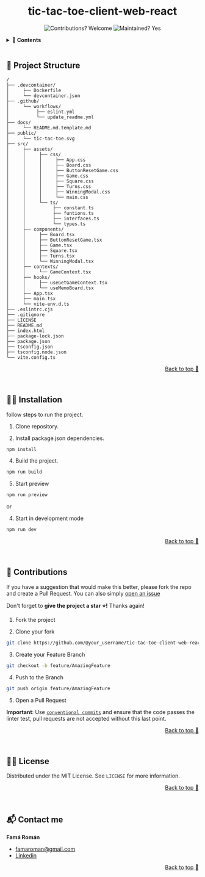 <div align="center">

# tic-tac-toe-client-web-react
![Contributions? Welcome](https://img.shields.io/badge/Contributions-Welcome-brightgreen.svg)
![Maintained? Yes](https://img.shields.io/badge/Maintained%3F-Yes-brightgreen.svg)

</div>

<details>
  <summary>📑 <strong>Contents</strong></summary>

- [🚀 **Project Structure**](#-project-structure)
- [👨‍🏫 **Installation**](#-installation)
- [👋 **Contributions**](#-contributions)
- [👨‍⚖️ **License**](#-license)
- [📬 **Contact me**](#-contact-me)

</details>

<br>

## 🚀 Project Structure

```
/
├── .devcontainer/
│     ├── Dockerfile
│     └── devcontainer.json
├── .github/
│     └── workflows/
│          ├── eslint.yml
│          └── update_readme.yml
├── docs/
│     └── README.md.template.md
├── public/
│     └── tic-tac-toe.svg
├── src/
│     ├── assets/
│     │     ├── css/
│     │     │     ├── App.css
│     │     │     ├── Board.css
│     │     │     ├── ButtonResetGame.css
│     │     │     ├── Game.css
│     │     │     ├── Square.css
│     │     │     ├── Turns.css
│     │     │     ├── WinningModal.css
│     │     │     └── main.css
│     │     └── ts/
│     │          ├── constant.ts
│     │          ├── funtions.ts
│     │          ├── interfaces.ts
│     │          └── types.ts
│     ├── components/
│     │     ├── Board.tsx
│     │     ├── ButtonResetGame.tsx
│     │     ├── Game.tsx
│     │     ├── Square.tsx
│     │     ├── Turns.tsx
│     │     └── WinningModal.tsx
│     ├── contexts/
│     │     └── GameContext.tsx
│     ├── hooks/
│     │     ├── useGetGameContext.tsx
│     │     └── useMemoBoard.tsx
│     ├── App.tsx
│     ├── main.tsx
│     └── vite-env.d.ts
├── .eslintrc.cjs
├── .gitignore
├── LICENSE
├── README.md
├── index.html
├── package-lock.json
├── package.json
├── tsconfig.json
├── tsconfig.node.json
└── vite.config.ts

```

<p align="right"><a href="#top">Back to top 🔼</a></p>
<br>

## 👨‍🏫 Installation

follow steps to run the project.

1. Clone repository.

2. Install package.json dependencies.

```bash
npm install
```

4. Build the project.
```bash
npm run build
```

5. Start preview
```bash
npm run preview
```

or

4. Start in development mode
```bash
npm run dev
```

<p align="right"><a href="#top">Back to top 🔼</a></p>
<br>

## 👋 Contributions

If you have a suggestion that would make this better, please fork the repo and create a Pull Request. You can also simply [open an issue](https://github.com/RomanFama592/tic-tac-toe-client-web-react/issues)

Don't forget to **give the project a star ⭐!** Thanks again!

1. Fork the project

2. Clone your fork

```bash
git clone https://github.com/@your_username/tic-tac-toe-client-web-react
```

3. Create your Feature Branch

```bash
git checkout -b feature/AmazingFeature
```

4. Push to the Branch

```bash
git push origin feature/AmazingFeature
```

5. Open a Pull Request

**Important**: Use [`conventional commits`](https://www.conventionalcommits.org/) and ensure that the code passes the linter test, pull requests are not accepted without this last point.


<p align="right"><a href="#top">Back to top 🔼</a></p>
<br>

## 👨‍⚖️ License

Distributed under the MIT License. See `LICENSE` for more information.

<p align="right"><a href="#top">Back to top 🔼</a></p>
<br>

## 📬 Contact me

**Famá Román** 
- famaroman@gmail.com
- [Linkedin](https://www.linkedin.com/in/romanfama)

<p align="right"><a href="#top">Back to top 🔼</a></p>
<br>